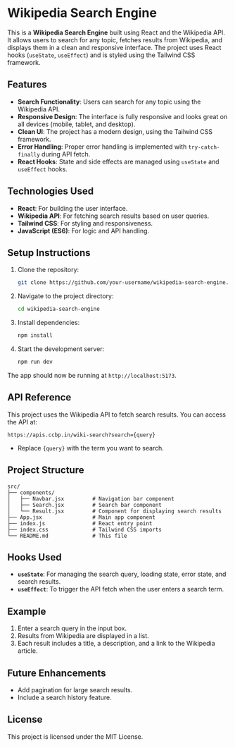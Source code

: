 # Wikipedia Search Engine

This is a **Wikipedia Search Engine** built using React and the Wikipedia API. It allows users to search for any topic, fetches results from Wikipedia, and displays them in a clean and responsive interface. The project uses React hooks (`useState`, `useEffect`) and is styled using the Tailwind CSS framework.

## Features

- **Search Functionality**: Users can search for any topic using the Wikipedia API.
- **Responsive Design**: The interface is fully responsive and looks great on all devices (mobile, tablet, and desktop).
- **Clean UI**: The project has a modern design, using the Tailwind CSS framework.
- **Error Handling**: Proper error handling is implemented with `try-catch-finally` during API fetch.
- **React Hooks**: State and side effects are managed using `useState` and `useEffect` hooks.

## Technologies Used

- **React**: For building the user interface.
- **Wikipedia API**: For fetching search results based on user queries.
- **Tailwind CSS**: For styling and responsiveness.
- **JavaScript (ES6)**: For logic and API handling.

## Setup Instructions

1. Clone the repository:
   ```bash
   git clone https://github.com/your-username/wikipedia-search-engine.git
   ```
2. Navigate to the project directory:
   ```bash
   cd wikipedia-search-engine
   ```
3. Install dependencies:
   ```bash
   npm install
   ```
4. Start the development server:
   ```bash
   npm run dev
   ```

The app should now be running at `http://localhost:5173`.

## API Reference

This project uses the Wikipedia API to fetch search results. You can access the API at:
```
https://apis.ccbp.in/wiki-search?search={query}
```
- Replace `{query}` with the term you want to search.

## Project Structure

```
src/
├── components/
│   ├── Navbar.jsx         # Navigation bar component
│   ├── Search.jsx         # Search bar component
│   └── Result.jsx         # Component for displaying search results
├── App.jsx                # Main app component
├── index.js               # React entry point
├── index.css              # Tailwind CSS imports           
└── README.md              # This file
```

## Hooks Used

- **`useState`**: For managing the search query, loading state, error state, and search results.
- **`useEffect`**: To trigger the API fetch when the user enters a search term.

## Example

1. Enter a search query in the input box.
2. Results from Wikipedia are displayed in a list.
3. Each result includes a title, a description, and a link to the Wikipedia article.

## Future Enhancements

- Add pagination for large search results.
- Include a search history feature.


## License

This project is licensed under the MIT License.

